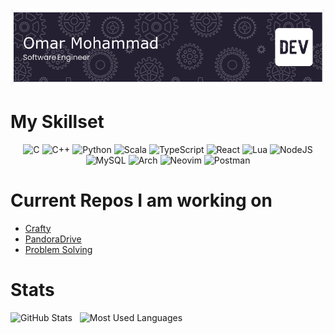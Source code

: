 <img src="./github-header-image.png" />

# My Skillset

<div align="center">

![C](https://img.shields.io/badge/c-%2300599C.svg?style=for-the-badge&logo=c&logoColor=white)
![C++](https://img.shields.io/badge/c++-%2300599C.svg?style=for-the-badge&logo=c%2B%2B&logoColor=white)
![Python](https://img.shields.io/badge/python-3670A0?style=for-the-badge&logo=python&logoColor=ffdd54)
![Scala](https://img.shields.io/badge/scala-%23DC322F.svg?style=for-the-badge&logo=scala&logoColor=white)
![TypeScript](https://img.shields.io/badge/typescript-%23007ACC.svg?style=for-the-badge&logo=typescript&logoColor=white)
![React](https://img.shields.io/badge/react-%2320232a.svg?style=for-the-badge&logo=react&logoColor=%2361DAFB)
![Lua](https://img.shields.io/badge/lua-%232C2D72.svg?style=for-the-badge&logo=lua&logoColor=white)
![NodeJS](https://img.shields.io/badge/node.js-6DA55F?style=for-the-badge&logo=node.js&logoColor=white)
![MySQL](https://img.shields.io/badge/mysql-4479A1.svg?style=for-the-badge&logo=mysql&logoColor=white)
![Arch](https://img.shields.io/badge/Arch%20Linux-1793D1?logo=arch-linux&logoColor=fff&style=for-the-badge)
![Neovim](https://img.shields.io/badge/NeoVim-%2357A143.svg?&style=for-the-badge&logo=neovim&logoColor=white)
![Postman](https://img.shields.io/badge/Postman-FF6C37?style=for-the-badge&logo=postman&logoColor=white)

</div>

# Current Repos I am working on

- [Crafty](https://github.com/omardoescode/crafty)
- [PandoraDrive](https://github.com/DEVUCP/PandoraDrive-server/)
- [Problem Solving](https://github.com/omardoescode/competitive-programming)


# Stats

<p>
    <img height=175 alt="GitHub Stats" src="https://github-readme-stats.vercel.app/api?username=omardoescode&show_icons=true&count_private=true&theme=github_dark" />&nbsp;&nbsp;
    <img height=175 alt="Most Used Languages" src="https://github-readme-stats.vercel.app/api/top-langs/?username=omardoescode&layout=compact&theme=github_dark&hide=racket" />&nbsp;&nbsp;
</p>
